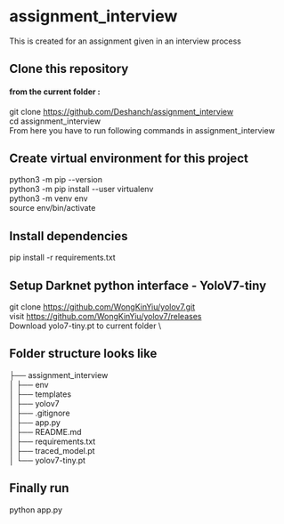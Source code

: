 # assignment_interview
This is created for an assignment given in an interview process


## Clone this repository 
#### from the current folder :
git clone https://github.com/Deshanch/assignment_interview \
cd assignment_interview \
From here you have to run following commands in assignment_interview 

## Create virtual environment for this project
python3 -m pip --version \
python3 -m pip install --user virtualenv \
python3 -m venv env \
source env/bin/activate

## Install dependencies
pip install -r requirements.txt

## Setup Darknet python interface - YoloV7-tiny
git clone https://github.com/WongKinYiu/yolov7.git \
visit https://github.com/WongKinYiu/yolov7/releases \
Download yolo7-tiny.pt to current folder \

## Folder structure looks like

├── assignment_interview \
│   ├── env \
│   ├── templates \
│   ├── yolov7 \
│   ├── .gitignore \
│   ├── app.py \
│   ├── README.md \
│   ├── requirements.txt \
│   ├── traced_model.pt \
│   └── yolov7-tiny.pt

## Finally run 

python app.py
